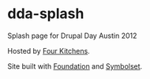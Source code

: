 dda-splash
==========

Splash page for Drupal Day Austin 2012

Hosted by <a href="http://fourkitchens.com/">Four Kitchens</a>.

Site built with <a href="http://foundation.zurb.com">Foundation</a> and <a href="http://symbolset.com/">Symbolset</a>.